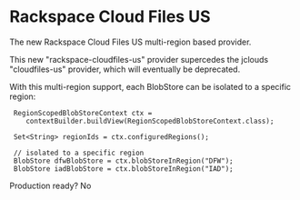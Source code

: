 Rackspace Cloud Files US
========================

The new Rackspace Cloud Files US multi-region based provider.

This new "rackspace-cloudfiles-us" provider supercedes the jclouds "cloudfiles-us" provider, which will eventually be deprecated.

With this multi-region support, each BlobStore can be isolated to a specific region:

     RegionScopedBlobStoreContext ctx = 
     	contextBuilder.buildView(RegionScopedBlobStoreContext.class);
 
     Set<String> regionIds = ctx.configuredRegions();
 
     // isolated to a specific region
     BlobStore dfwBlobStore = ctx.blobStoreInRegion("DFW");
     BlobStore iadBlobStore = ctx.blobStoreInRegion("IAD");

Production ready?
No
